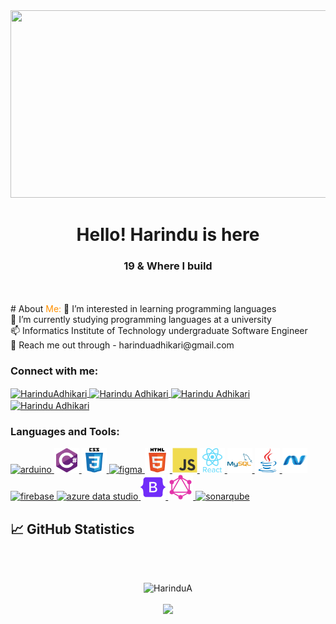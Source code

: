 <img height="300" width="1240" src="1.jpeg" alt="">

<h1 align="center">Hello! Harindu is here</h1>
<h3 align="center">19 & Where I build</h3>

<br>
<br>
# About <span style="color:#FF9102">Me:</span>
👀 I’m interested in learning programming languages <br>
🌱 I’m currently studying programming languages at a university <br>
📫 Informatics Institute of Technology undergraduate Software Engineer <br>
💬 Reach me out through - harinduadhikari@gmail.com <br>

<h3 align="left">Connect with me:</h3>
<p align="left">
  <a href="https://x.com/HarinduAdhikari" target="_blank">
    <img align="center" src="https://raw.githubusercontent.com/rahuldkjain/github-profile-readme-generator/master/src/images/icons/Social/twitter.svg" alt="HarinduAdhikari" height="30" width="40" />
  </a>
  <a href="https://www.linkedin.com/in/harindu-adhikari-201269243/" target="_blank">
    <img align="center" src="https://raw.githubusercontent.com/rahuldkjain/github-profile-readme-generator/master/src/images/icons/Social/linked-in-alt.svg" alt="Harindu Adhikari" height="30" width="40" />
  </a>
  <a href="https://www.facebook.com/profile.php?id=61557542183984" target="_blank">
    <img align="center" src="https://raw.githubusercontent.com/rahuldkjain/github-profile-readme-generator/master/src/images/icons/Social/facebook.svg" alt="Harindu Adhikari" height="30" width="40" />
  </a>
  <a href="https://medium.com/@harinduadhikari" target="_blank">
    <img align="center" src="https://raw.githubusercontent.com/rahuldkjain/github-profile-readme-generator/master/src/images/icons/Social/medium.svg" alt="Harindu Adhikari" height="30" width="40" />
  </a>
</p>

<h3 align="left">Languages and Tools:</h3>
<p align="left">
  <a href="https://www.arduino.cc/" target="_blank" rel="noreferrer">
    <img src="https://cdn.worldvectorlogo.com/logos/arduino-1.svg" alt="arduino" width="40" height="40"/>
  </a>
  <a href="https://www.w3schools.com/cs/" target="_blank" rel="noreferrer">
    <img src="https://raw.githubusercontent.com/devicons/devicon/master/icons/csharp/csharp-original.svg" alt="csharp" width="40" height="40"/>
  </a>
  <a href="https://www.w3schools.com/css/" target="_blank" rel="noreferrer">
    <img src="https://raw.githubusercontent.com/devicons/devicon/master/icons/css3/css3-original-wordmark.svg" alt="css3" width="40" height="40"/>
  </a>
  <a href="https://www.figma.com/" target="_blank" rel="noreferrer">
    <img src="https://www.vectorlogo.zone/logos/figma/figma-icon.svg" alt="figma" width="40" height="40"/>
  </a>
  <a href="https://www.w3.org/html/" target="_blank" rel="noreferrer">
    <img src="https://raw.githubusercontent.com/devicons/devicon/master/icons/html5/html5-original-wordmark.svg" alt="html5" width="40" height="40"/>
  </a>
  <a href="https://developer.mozilla.org/en-US/docs/Web/JavaScript" target="_blank" rel="noreferrer">
    <img src="https://raw.githubusercontent.com/devicons/devicon/master/icons/javascript/javascript-original.svg" alt="javascript" width="40" height="40"/>
  </a>
  <a href="https://reactjs.org/" target="_blank" rel="noreferrer">
    <img src="https://raw.githubusercontent.com/devicons/devicon/master/icons/react/react-original-wordmark.svg" alt="react" width="40" height="40"/>
  </a>
  <a href="https://www.mysql.com/" target="_blank" rel="noreferrer">
    <img src="https://raw.githubusercontent.com/devicons/devicon/master/icons/mysql/mysql-original-wordmark.svg" alt="mysql" width="40" height="40"/>
  </a>
  <a href="https://www.java.com/" target="_blank" rel="noreferrer">
    <img src="https://raw.githubusercontent.com/devicons/devicon/master/icons/java/java-original.svg" alt="java" width="40" height="40"/>
  </a>
  <a href="https://dotnet.microsoft.com/" target="_blank" rel="noreferrer">
    <img src="https://raw.githubusercontent.com/devicons/devicon/master/icons/dot-net/dot-net-original.svg" alt=".net" width="40" height="40"/>
  </a>
  <a href="https://firebase.google.com/" target="_blank" rel="noreferrer">
    <img src="https://www.vectorlogo.zone/logos/firebase/firebase-icon.svg" alt="firebase" width="40" height="40"/>
  </a>
  <a href="https://azure.microsoft.com/en-us/services/data-studio/" target="_blank" rel="noreferrer">
    <img src="https://www.vectorlogo.zone/logos/microsoft_azure/microsoft_azure-icon.svg" alt="azure data studio" width="40" height="40"/>
  </a>
  <a href="https://getbootstrap.com/" target="_blank" rel="noreferrer">
    <img src="https://raw.githubusercontent.com/devicons/devicon/master/icons/bootstrap/bootstrap-plain.svg" alt="bootstrap" width="40" height="40"/>
  </a>
  <a href="https://graphql.org/" target="_blank" rel="noreferrer">
    <img src="https://raw.githubusercontent.com/devicons/devicon/master/icons/graphql/graphql-plain.svg" alt="graphql" width="40" height="40"/>
  </a>
  <a href="https://www.sonarqube.org/" target="_blank" rel="noreferrer">
    <img src="https://www.vectorlogo.zone/logos/sonarsource_sonarqube/sonarsource_sonarqube-icon.svg" alt="sonarqube" width="40" height="40"/>
  </a>
</p>

## 📈 GitHub Statistics
<br></br>
<p align="center">
  <img src="https://github-readme-streak-stats.herokuapp.com/?user=HarinduA&theme=tokyonight&background=00000000&border=FF9102&stroke=FF9102&ring=FF9102&fire=FF9102&currStreakNum=FF9102&sideNums=FF9102&currStreakLabel=FF9102&sideLabels=FF9102&dates=FF9102" alt="HarinduA"/>
  <br></br>
  <img height="230em" src="https://github-profile-summary-cards.vercel.app/api/cards/profile-details?username=HarinduA&theme=github_dark"/>
</p>


